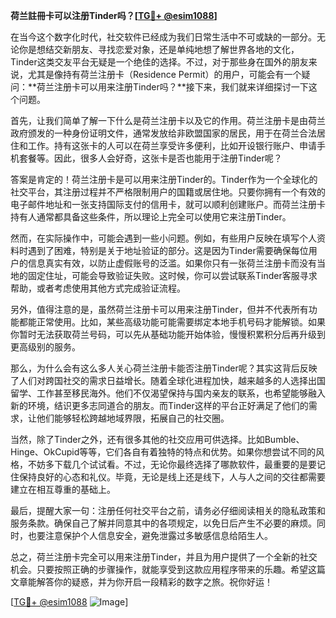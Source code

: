 **荷兰註冊卡可以注册Tinder吗？[[TG💪+ @esim1088](https://t.me/s/esim1088)]**

在当今这个数字化时代，社交软件已经成为我们日常生活中不可或缺的一部分。无论你是想结交新朋友、寻找恋爱对象，还是单纯地想了解世界各地的文化，Tinder这类交友平台无疑是一个绝佳的选择。不过，对于那些身在国外的朋友来说，尤其是像持有荷兰注册卡（Residence Permit）的用户，可能会有一个疑问：**荷兰注册卡可以用来注册Tinder吗？**接下来，我们就来详细探讨一下这个问题。

首先，让我们简单了解一下什么是荷兰注册卡以及它的作用。荷兰注册卡是由荷兰政府颁发的一种身份证明文件，通常发放给非欧盟国家的居民，用于在荷兰合法居住和工作。持有这张卡的人可以在荷兰享受许多便利，比如开设银行账户、申请手机套餐等。因此，很多人会好奇，这张卡是否也能用于注册Tinder呢？

答案是肯定的！荷兰注册卡是可以用来注册Tinder的。Tinder作为一个全球化的社交平台，其注册过程并不严格限制用户的国籍或居住地。只要你拥有一个有效的电子邮件地址和一张支持国际支付的信用卡，就可以顺利创建账户。而荷兰注册卡持有人通常都具备这些条件，所以理论上完全可以使用它来注册Tinder。

然而，在实际操作中，可能会遇到一些小问题。例如，有些用户反映在填写个人资料时遇到了困难，特别是关于地址验证的部分。这是因为Tinder需要确保每位用户的信息真实有效，以防止虚假账号的泛滥。如果你只有一张荷兰注册卡而没有当地的固定住址，可能会导致验证失败。这时候，你可以尝试联系Tinder客服寻求帮助，或者考虑使用其他方式完成验证流程。

另外，值得注意的是，虽然荷兰注册卡可以用来注册Tinder，但并不代表所有功能都能正常使用。比如，某些高级功能可能需要绑定本地手机号码才能解锁。如果你暂时无法获取荷兰号码，可以先从基础功能开始体验，慢慢积累积分后再升级到更高级别的服务。

那么，为什么会有这么多人关心荷兰注册卡能否注册Tinder呢？其实这背后反映了人们对跨国社交的需求日益增长。随着全球化进程加快，越来越多的人选择出国留学、工作甚至移民海外。他们不仅渴望保持与国内亲友的联系，也希望能够融入新的环境，结识更多志同道合的朋友。而Tinder这样的平台正好满足了他们的需求，让他们能够轻松跨越地域界限，拓展自己的社交圈。

当然，除了Tinder之外，还有很多其他的社交应用可供选择。比如Bumble、Hinge、OkCupid等等，它们各自有着独特的特点和优势。如果你想尝试不同的风格，不妨多下载几个试试看。不过，无论你最终选择了哪款软件，最重要的是要记住保持良好的心态和礼仪。毕竟，无论是线上还是线下，人与人之间的交往都需要建立在相互尊重的基础上。

最后，提醒大家一句：注册任何社交平台之前，请务必仔细阅读相关的隐私政策和服务条款。确保自己了解并同意其中的各项规定，以免日后产生不必要的麻烦。同时，也要注意保护个人信息安全，避免泄露过多敏感信息给陌生人。

总之，荷兰注册卡完全可以用来注册Tinder，并且为用户提供了一个全新的社交机会。只要按照正确的步骤操作，就能享受到这款应用程序带来的乐趣。希望这篇文章能解答你的疑惑，并为你开启一段精彩的数字之旅。祝你好运！

[[TG💪+ @esim1088](https://t.me/s/esim1088) ![Image](https://i.postimg.cc/4NQfJmqS/Snipaste-2025-05-13-00-14-12.png)]